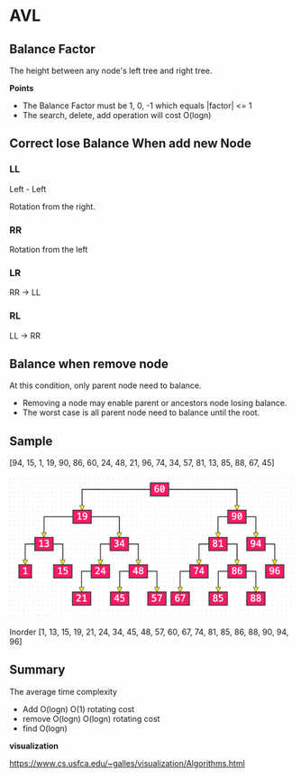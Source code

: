 # AVL

## Balance Factor

The height between any node's left tree and right tree.

**Points**

- The Balance Factor must be 1, 0, -1 which equals |factor| <= 1
- The search, delete, add operation will cost O(logn)

## Correct lose Balance When add new Node

### LL

Left - Left

Rotation from the right.

### RR

Rotation from the left

### LR

RR -> LL

### RL

LL -> RR

## Balance when remove node

At this condition, only parent node need to balance.

- Removing a node may enable parent or ancestors node losing balance.
- The worst case is all parent node need to balance until the root.

## Sample

[94, 15, 1, 19, 90, 86, 60, 24, 48, 21, 96, 74, 34, 57, 81, 13, 85, 88, 67, 45]

![Smaple](./assets/bst-avl.png)

Inorder
[1, 13, 15, 19, 21, 24, 34, 45, 48, 57, 60, 67, 74, 81, 85, 86, 88, 90, 94, 96]

## Summary

The average time complexity 

- Add O(logn) O(1) rotating cost
- remove O(logn) O(logn) rotating cost
- find O(logn)


**visualization**

https://www.cs.usfca.edu/~galles/visualization/Algorithms.html



